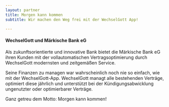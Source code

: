 ```yaml
---
layout: partner 
title: Morgen kann kommen 
subtitle: Wir machen den Weg frei mit der WechselGott App!

---
```


#### WechselGott und Märkische Bank eG

Als zukunftsorientierte und innovative Bank bietet die Märkische Bank eG ihren Kunden mit der vollautomatischen
Vertragsoptimierung durch WechselGott modernsten und zeitgemäßen Service.

Seine Finanzen zu managen war wahrscheinlich noch nie so einfach, wie mit der WechselGott-App. WechselGott managt alle
bestehenden Verträge, optimiert diese jährlich und unterstützt bei der Kündigungsabwicklung ungenutzter oder
optimierbarer Verträge.

Ganz getreu dem Motto: Morgen kann kommen!


